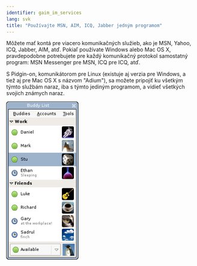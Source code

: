 ```yaml
---
identifier: gaim_im_services
lang: svk
title: "Používajte MSN, AIM, ICQ, Jabber jedným programom"
---
```


Môžete mať kontá pre viacero komunikačných služieb, ako je 
MSN, Yahoo, ICQ, Jabber, AIM, atď. Pokiaľ používate Windows alebo Mac OS X, pravdepodobne potrebujete pre každý komunikačný protokol samostatný program: MSN 
Messenger pre MSN, ICQ pre ICQ, atď.

S Pidgin-on, komunikátorom pre Linux (existuje aj verzia pre Windows, a tiež aj pre Mac OS X s názvom "Adium"), sa možete pripojiť ku všetkým týmto službám naraz, iba s týmto jediným programom, a vidieť všetkých svojich známych naraz.

<img src="/img/gaim_im_services.png" />

  

